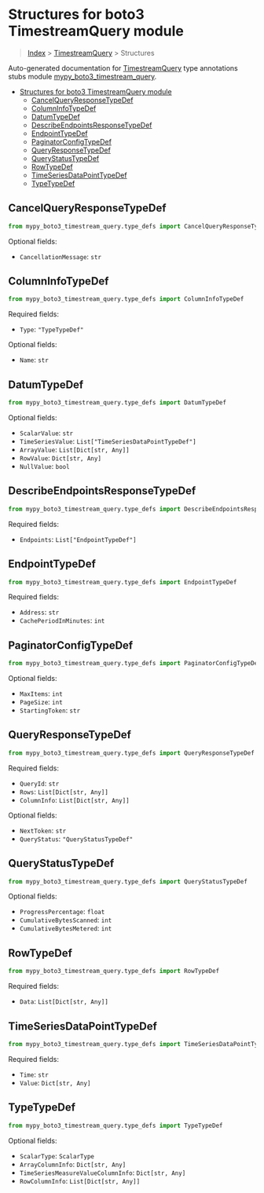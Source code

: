 # Structures for boto3 TimestreamQuery module

> [Index](../README.md) > [TimestreamQuery](./README.md) > Structures

Auto-generated documentation for [TimestreamQuery](https://boto3.amazonaws.com/v1/documentation/api/latest/reference/services/timestream-query.html#TimestreamQuery)
type annotations stubs module [mypy_boto3_timestream_query](https://pypi.org/project/mypy-boto3-timestream-query/).

- [Structures for boto3 TimestreamQuery module](#structures-for-boto3-timestreamquery-module)
  - [CancelQueryResponseTypeDef](#cancelqueryresponsetypedef)
  - [ColumnInfoTypeDef](#columninfotypedef)
  - [DatumTypeDef](#datumtypedef)
  - [DescribeEndpointsResponseTypeDef](#describeendpointsresponsetypedef)
  - [EndpointTypeDef](#endpointtypedef)
  - [PaginatorConfigTypeDef](#paginatorconfigtypedef)
  - [QueryResponseTypeDef](#queryresponsetypedef)
  - [QueryStatusTypeDef](#querystatustypedef)
  - [RowTypeDef](#rowtypedef)
  - [TimeSeriesDataPointTypeDef](#timeseriesdatapointtypedef)
  - [TypeTypeDef](#typetypedef)

## CancelQueryResponseTypeDef

```python
from mypy_boto3_timestream_query.type_defs import CancelQueryResponseTypeDef
```




Optional fields:
- `CancellationMessage`: `str`


## ColumnInfoTypeDef

```python
from mypy_boto3_timestream_query.type_defs import ColumnInfoTypeDef
```


Required fields:
- `Type`: `"TypeTypeDef"`



Optional fields:
- `Name`: `str`


## DatumTypeDef

```python
from mypy_boto3_timestream_query.type_defs import DatumTypeDef
```




Optional fields:
- `ScalarValue`: `str`
- `TimeSeriesValue`: `List["TimeSeriesDataPointTypeDef"]`
- `ArrayValue`: `List[Dict[str, Any]]`
- `RowValue`: `Dict[str, Any]`
- `NullValue`: `bool`


## DescribeEndpointsResponseTypeDef

```python
from mypy_boto3_timestream_query.type_defs import DescribeEndpointsResponseTypeDef
```


Required fields:
- `Endpoints`: `List["EndpointTypeDef"]`




## EndpointTypeDef

```python
from mypy_boto3_timestream_query.type_defs import EndpointTypeDef
```


Required fields:
- `Address`: `str`
- `CachePeriodInMinutes`: `int`




## PaginatorConfigTypeDef

```python
from mypy_boto3_timestream_query.type_defs import PaginatorConfigTypeDef
```




Optional fields:
- `MaxItems`: `int`
- `PageSize`: `int`
- `StartingToken`: `str`


## QueryResponseTypeDef

```python
from mypy_boto3_timestream_query.type_defs import QueryResponseTypeDef
```


Required fields:
- `QueryId`: `str`
- `Rows`: `List[Dict[str, Any]]`
- `ColumnInfo`: `List[Dict[str, Any]]`



Optional fields:
- `NextToken`: `str`
- `QueryStatus`: `"QueryStatusTypeDef"`


## QueryStatusTypeDef

```python
from mypy_boto3_timestream_query.type_defs import QueryStatusTypeDef
```




Optional fields:
- `ProgressPercentage`: `float`
- `CumulativeBytesScanned`: `int`
- `CumulativeBytesMetered`: `int`


## RowTypeDef

```python
from mypy_boto3_timestream_query.type_defs import RowTypeDef
```


Required fields:
- `Data`: `List[Dict[str, Any]]`




## TimeSeriesDataPointTypeDef

```python
from mypy_boto3_timestream_query.type_defs import TimeSeriesDataPointTypeDef
```


Required fields:
- `Time`: `str`
- `Value`: `Dict[str, Any]`




## TypeTypeDef

```python
from mypy_boto3_timestream_query.type_defs import TypeTypeDef
```




Optional fields:
- `ScalarType`: `ScalarType`
- `ArrayColumnInfo`: `Dict[str, Any]`
- `TimeSeriesMeasureValueColumnInfo`: `Dict[str, Any]`
- `RowColumnInfo`: `List[Dict[str, Any]]`

